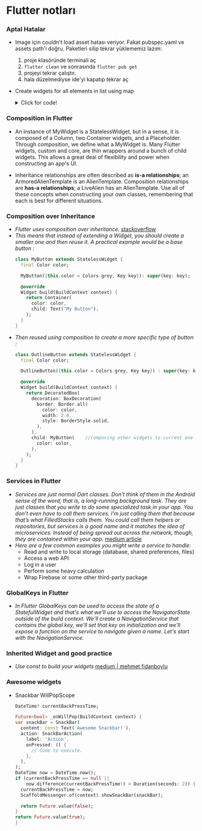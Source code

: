 # Flutter notları
### Aptal Hatalar
- Image için couldn't load asset hatası veriyor. Fakat pubspec.yaml ve assets path'i doğru.
Paketleri silip tekrar yüklememiz lazım:
  1. proje klasöründe terminali aç
  2. `flutter clean` ve sonrasında `flutter pub get`
  3. projeyi tekrar çalıştır.
  4. hala düzelmediyse ide'yi kapatıp tekrar aç
  
- Create widgets for all elements in list using map

  <details class="markdown-body">

  <summary>Click for code!</summary>


  ```dart
  final messages = <Message>[
    Message(text: "Message 1"),
    Message(text: "Message 2"),
    ImageMessage(
      text: "Message 3",
      imageUrl: "https://example.com/image1.jpg",
    ),
  ];

  class MessageList extends StatelessWidget {
    final List <Message>; messages;

    const MessageList({Key key, @required this.messages}) :
      super(key: key);

    @override
    Widget build(BuildContext context) {
      return Column(
        children: messages.map((Message msg) {
          final text = Text(msg.text);

          if (msg is ImageMessage) {
            return Row(
              children: [
                Image.network(msg.imageUrl),
                text,
              ],
            );
          }

          return text;
        }).toList(),
      );
    }
  }
  ```

  </details>


### Composition in Flutter
- An instance of MyWidget is a StatelessWidget, but in a sense, it is composed of a Column, two Container widgets, and a Placeholder. Through composition, we define what a MyWidget is. Many Flutter widgets, custom and core, are thin wrappers around a bunch of child widgets. This allows a great deal of flexibility and power when constructing an app's UI.

- Inheritance relationships are often described as **is-a relationships**; an ArmoredAlienTemplate is an AlienTemplate. Composition relationships are **has-a relationships**; a LiveAlien has an AlienTemplate. Use all of these concepts when constructing your own classes, remembering that each is best for different situations.

### Composition over Inheritance
- *Flutter uses composition over inheritance.* [stackoverflow](https://stackoverflow.com/questions/51476234/subclass-a-class-that-extends-statelesswidget-or-statefulwidget-class#:~:text=23-,As%20stated%20by%20Gunter,-%2C%20flutter%20uses%20composition)
- *This means that instead of extending a Widget, you should create a smaller one and then reuse it. A practical example would be a base button :*
  ```dart
  class MyButton extends StatelessWidget {
    final Color color;

    MyButton({this.color = Colors.grey, Key key}): super(key: key);

    @override
    Widget build(BuildContext context) {
      return Container(
        color: color,
        child: Text("My Button"),
      );
    }
  }
  ```
- *Then reused using composition to create a more specific type of button :*
  ```dart
  class OutlineButton extends StatelessWidget {
    final Color color;

    OutlineButton({this.color = Colors.grey, Key key}) : super(key: key);

    @override
    Widget build(BuildContext context) {
      return DecoratedBox(
        decoration: BoxDecoration(
          border: Border.all(
            color: color,
            width: 2.0,
            style: BorderStyle.solid,
          ),
        ),
        child: MyButton(    //composing other widgets to current one
          color: color,
        ),
      );
    }
  }
  ```

### Services in Flutter
- *Services are just normal Dart classes. Don’t think of them in the Android sense of the word, that is, a long-running background task. They are just classes that you write to do some specialized task in your app. You don’t even have to call them services. I’m just calling them that because that’s what FilledStacks calls them. You could call them helpers or repositories, but services is a good name and it matches the idea of microservices. Instead of being spread out across the network, though, they are contained within your app.* [medium article](https://medium.com/flutter-community/creating-services-to-do-the-work-in-your-flutter-app-93d6c4aa7697#:~:text=Services%20are%20just,within%20your%20app.)
- *Here are a few common examples you might write a service to handle:*
    - Read and write to local storage (database, shared preferences, files)
    - Access a web API
    - Log in a user
    - Perform some heavy calculation
    - Wrap Firebase or some other third-party package

### GlobalKeys in Flutter
- *In Flutter GlobalKeys can be used to access the state of a StatefulWidget and that's what we'll use to access the NavigatorState outside of the build context. We'll create a NavigationService that contains the global key, we'll set that key on initialization and we'll expose a function on the service to navigate given a name. Let's start with the NavigationService.*

### Inherited Widget and good practice

- *Use const to build your widgets* [medium | mehmet fidanboylu]([https://link](https://medium.com/@mehmetf_71205/inheriting-widgets-b7ac56dbbeb1#:~:text=It%20is%20important%20to%20note%3A))

### Awesome widgets

- Snackbar WillPopScope

  ```dart
  DateTime? currentBackPressTime;

  Future<bool> _onWillPop(BuildContext context) {
  var snackBar = SnackBar(
    content: const Text('Awesome Snackbar!'),
    action: SnackBarAction(
      label: 'Action',
      onPressed: () {
        // Code to execute.
      },
    ),
  );
  DateTime now = DateTime.now();
  if (currentBackPressTime == null ||
      now.difference(currentBackPressTime!) > Duration(seconds: 2)) {
    currentBackPressTime = now;
    ScaffoldMessenger.of(context).showSnackBar(snackBar);

    return Future.value(false);
  }
  return Future.value(true);
  }
  ```
